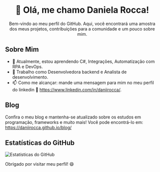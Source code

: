 <h1 align="center">👋 Olá, me chamo Daniela Rocca!</h1>

<p align="center">
  Bem-vindo ao meu perfil do GitHub. Aqui, você encontrará uma amostra dos meus projetos, contribuições para a comunidade e um pouco sobre mim.
</p>

## Sobre Mim

- 🌱 Atualmente, estou aprendendo C#, Integrações, Automatização com RPA e DevOps.
- 💼 Trabalho como Desenvolvedora backend e Analista de desenvolvimento.
- 📫 Como me alcançar: mande uma mensagem para mim no  meu perfil do linkedin 🔗 https://www.linkedin.com/in/daniirocca/.

## Blog

Confira o meu blog e mantenha-se atualizado sobre os estudos em programação, frameworks e muito mais! Você pode encontrá-lo em: https://daniirocca.github.io/blog/

## Estatísticas do GitHub

![Estatísticas do GitHub](https://github-readme-stats.vercel.app/api?username=daniirocca&show_icons=true&theme=dark)

Obrigado por visitar meu perfil! 😄
